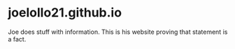 # joelollo21.github.io
Joe does stuff with information. This is his website proving that statement is a fact.
